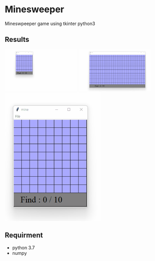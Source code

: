 # Minesweeper    
Mineswpeeper game using tkinter python3
## Results    
 <img src="./imgs/img2.gif" width="45%" height="45%"/> <img src="./imgs/img3.gif" width="45%" height="45%"/>
 <img src="./imgs/img1.gif" width="60%" height="60%"/> 

## Requirment
 * python 3.7
 * numpy

